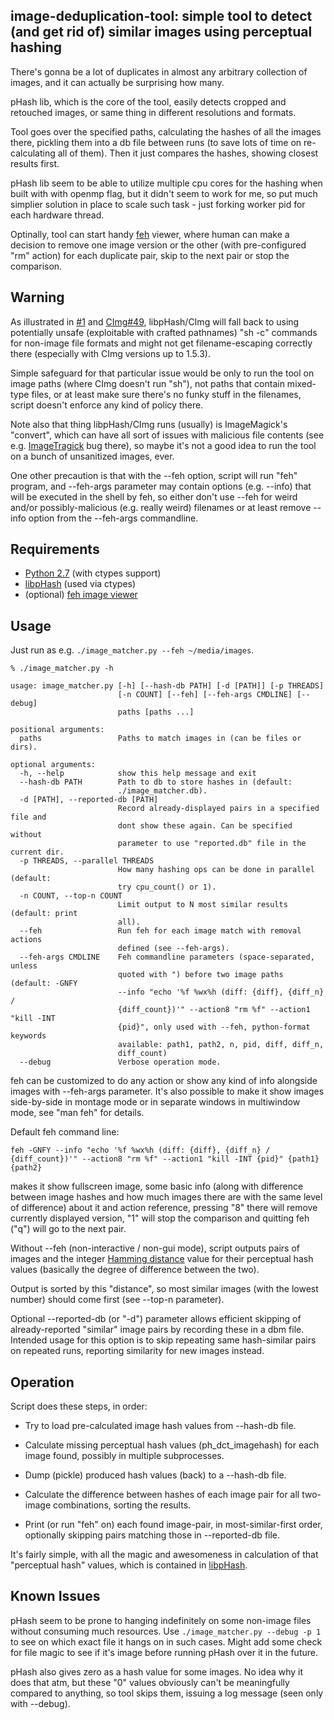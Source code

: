 image-deduplication-tool: simple tool to detect (and get rid of) similar images using perceptual hashing
--------------------

There's gonna be a lot of duplicates in almost any arbitrary collection of
images, and it can actually be surprising how many.

pHash lib, which is the core of the tool, easily detects cropped and retouched
images, or same thing in different resolutions and formats.

Tool goes over the specified paths, calculating the hashes of all the images
there, pickling them into a db file between runs (to save lots of time on
re-calculating all of them).
Then it just compares the hashes, showing closest results first.

pHash lib seem to be able to utilize multiple cpu cores for the hashing when
built with with openmp flag, but it didn't seem to work for me, so put much
simplier solution in place to scale such task - just forking worker pid for each
hardware thread.

Optinally, tool can start handy [feh](http://derf.homelinux.org/projects/feh/)
viewer, where human can make a decision to remove one image version or the other
(with pre-configured "rm" action) for each duplicate pair, skip to the next pair
or stop the comparison.


Warning
--------------------

As illustrated in
[#1](https://github.com/mk-fg/image-deduplication-tool/issues/1) and
[CImg#49](https://sourceforge.net/p/cimg/bugs/49/), libpHash/CImg will fall back
to using potentially unsafe (exploitable with crafted pathnames) "sh -c"
commands for non-image file formats and might not get filename-escaping
correctly there (especially with CImg versions up to 1.5.3).

Simple safeguard for that particular issue would be only to run the tool on
image paths (where CImg doesn't run "sh"), not paths that contain mixed-type
files, or at least make sure there's no funky stuff in the filenames, script
doesn't enforce any kind of policy there.

Note also that thing libpHash/CImg runs (usually) is ImageMagick's "convert",
which can have all sort of issues with malicious file contents (see e.g.
[ImageTragick](imagetragick.com) bug there), so maybe it's not a good idea to
run the tool on a bunch of unsanitized images, ever.

One other precaution is that with the --feh option, script will run "feh"
program, and --feh-args parameter may contain options (e.g. --info) that will be
executed in the shell by feh, so either don't use --feh for weird and/or
possibly-malicious (e.g. really weird) filenames or at least remove --info
option from the --feh-args commandline.


Requirements
--------------------

* [Python 2.7](http://python.org) (with ctypes support)
* [libpHash](http://phash.org) (used via ctypes)
* (optional) [feh image viewer](http://derf.homelinux.org/projects/feh/)


Usage
--------------------

Just run as e.g. `./image_matcher.py --feh ~/media/images`.

	% ./image_matcher.py -h

	usage: image_matcher.py [-h] [--hash-db PATH] [-d [PATH]] [-p THREADS]
	                        [-n COUNT] [--feh] [--feh-args CMDLINE] [--debug]
	                        paths [paths ...]

	positional arguments:
	  paths                 Paths to match images in (can be files or dirs).

	optional arguments:
	  -h, --help            show this help message and exit
	  --hash-db PATH        Path to db to store hashes in (default:
	                        ./image_matcher.db).
	  -d [PATH], --reported-db [PATH]
	                        Record already-displayed pairs in a specified file and
	                        dont show these again. Can be specified without
	                        parameter to use "reported.db" file in the current dir.
	  -p THREADS, --parallel THREADS
	                        How many hashing ops can be done in parallel (default:
	                        try cpu_count() or 1).
	  -n COUNT, --top-n COUNT
	                        Limit output to N most similar results (default: print
	                        all).
	  --feh                 Run feh for each image match with removal actions
	                        defined (see --feh-args).
	  --feh-args CMDLINE    Feh commandline parameters (space-separated, unless
	                        quoted with ") before two image paths (default: -GNFY
	                        --info "echo '%f %wx%h (diff: {diff}, {diff_n} /
	                        {diff_count})'" --action8 "rm %f" --action1 "kill -INT
	                        {pid}", only used with --feh, python-format keywords
	                        available: path1, path2, n, pid, diff, diff_n,
	                        diff_count)
	  --debug               Verbose operation mode.

feh can be customized to do any action or show any kind of info alongside images
with --feh-args parameter. It's also possible to make it show images
side-by-side in montage mode or in separate windows in multiwindow mode, see
"man feh" for details.

Default feh command line:

	feh -GNFY --info "echo '%f %wx%h (diff: {diff}, {diff_n} / {diff_count})'" --action8 "rm %f" --action1 "kill -INT {pid}" {path1} {path2}

makes it show fullscreen image, some basic info (along with difference between
image hashes and how much images there are with the same level of difference)
about it and action reference, pressing "8" there will remove currently
displayed version, "1" will stop the comparison and quitting feh ("q") will go
to the next pair.

Without --feh (non-interactive / non-gui mode), script outputs pairs of images
and the integer [Hamming distance](https://en.wikipedia.org/wiki/Hamming_distance)
value for their perceptual hash values (basically the degree of difference
between the two).

Output is sorted by this "distance", so most similar images (with the lowest
number) should come first (see --top-n parameter).

Optional --reported-db (or "-d") parameter allows efficient skipping of
already-reported "similar" image pairs by recording these in a dbm file.
Intended usage for this option is to skip repeating same hash-similar pairs on
repeated runs, reporting similarity for new images instead.


Operation
--------------------

Script does these steps, in order:

* Try to load pre-calculated image hash values from --hash-db file.

* Calculate missing perceptual hash values (ph_dct_imagehash) for each image
  found, possibly in multiple subprocesses.

* Dump (pickle) produced hash values (back) to a --hash-db file.

* Calculate the difference between hashes of each image pair for all two-image
  combinations, sorting the results.

* Print (or run "feh" on) each found image-pair, in most-similar-first order,
  optionally skipping pairs matching those in --reported-db file.

It's fairly simple, with all the magic and awesomeness in calculation of that
"perceptual hash" values, which is contained in [libpHash](http://phash.org).


Known Issues
--------------------

pHash seem to be prone to hanging indefinitely on some non-image files without
consuming much resources. Use `./image_matcher.py --debug -p 1` to see on which
exact file it hangs on in such cases.
Might add some check for file magic to see if it's image before running pHash
over it in the future.

pHash also gives zero as a hash value for some images. No idea why it does that
atm, but these "0" values obviously can't be meaningfully compared to anything,
so tool skips them, issuing a log message (seen only with --debug).
